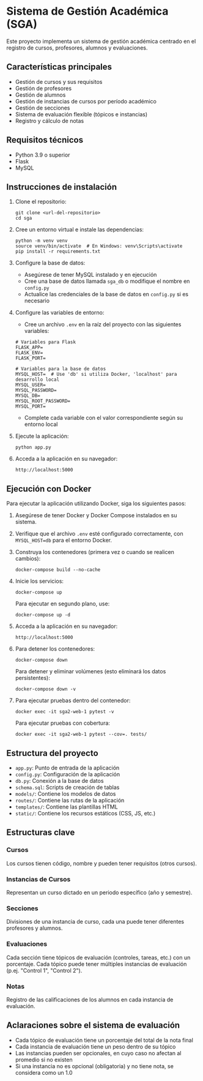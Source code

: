# Sistema de Gestión Académica (SGA)

Este proyecto implementa un sistema de gestión académica centrado en el registro de cursos, profesores, alumnos y evaluaciones.

## Características principales

- Gestión de cursos y sus requisitos
- Gestión de profesores 
- Gestión de alumnos
- Gestión de instancias de cursos por período académico
- Gestión de secciones
- Sistema de evaluación flexible (tópicos e instancias)
- Registro y cálculo de notas

## Requisitos técnicos

- Python 3.9 o superior
- Flask
- MySQL

## Instrucciones de instalación

1. Clone el repositorio:
   ```
   git clone <url-del-repositorio>
   cd sga
   ```

2. Cree un entorno virtual e instale las dependencias:
   ```
   python -m venv venv
   source venv/bin/activate  # En Windows: venv\Scripts\activate
   pip install -r requirements.txt
   ```

3. Configure la base de datos:
   - Asegúrese de tener MySQL instalado y en ejecución
   - Cree una base de datos llamada `sga_db` o modifique el nombre en `config.py`
   - Actualice las credenciales de la base de datos en `config.py` si es necesario

4. Configure las variables de entorno:
   - Cree un archivo `.env` en la raíz del proyecto con las siguientes variables:
   ```
   # Variables para Flask
   FLASK_APP=
   FLASK_ENV=
   FLASK_PORT=

   # Variables para la base de datos
   MYSQL_HOST=  # Use 'db' si utiliza Docker, 'localhost' para desarrollo local
   MYSQL_USER=
   MYSQL_PASSWORD=
   MYSQL_DB=
   MYSQL_ROOT_PASSWORD=
   MYSQL_PORT=
   ```
   - Complete cada variable con el valor correspondiente según su entorno local

5. Ejecute la aplicación:
   ```
   python app.py
   ```

6. Acceda a la aplicación en su navegador:
   ```
   http://localhost:5000
   ```

## Ejecución con Docker

Para ejecutar la aplicación utilizando Docker, siga los siguientes pasos:

1. Asegúrese de tener Docker y Docker Compose instalados en su sistema.

2. Verifique que el archivo `.env` esté configurado correctamente, con `MYSQL_HOST=db` para el entorno Docker.

3. Construya los contenedores (primera vez o cuando se realicen cambios):
   ```
   docker-compose build --no-cache
   ```

4. Inicie los servicios:
   ```
   docker-compose up
   ```
   
   Para ejecutar en segundo plano, use:
   ```
   docker-compose up -d
   ```

5. Acceda a la aplicación en su navegador:
   ```
   http://localhost:5000
   ```

6. Para detener los contenedores:
   ```
   docker-compose down
   ```

   Para detener y eliminar volúmenes (esto eliminará los datos persistentes):
   ```
   docker-compose down -v
   ```

7. Para ejecutar pruebas dentro del contenedor:
   ```
   docker exec -it sga2-web-1 pytest -v
   ```
   
   Para ejecutar pruebas con cobertura:
   ```
   docker exec -it sga2-web-1 pytest --cov=. tests/
   ```

## Estructura del proyecto

- `app.py`: Punto de entrada de la aplicación
- `config.py`: Configuración de la aplicación
- `db.py`: Conexión a la base de datos
- `schema.sql`: Scripts de creación de tablas
- `models/`: Contiene los modelos de datos
- `routes/`: Contiene las rutas de la aplicación
- `templates/`: Contiene las plantillas HTML
- `static/`: Contiene los recursos estáticos (CSS, JS, etc.)

## Estructuras clave

### Cursos
Los cursos tienen código, nombre y pueden tener requisitos (otros cursos).

### Instancias de Cursos
Representan un curso dictado en un periodo específico (año y semestre).

### Secciones
Divisiones de una instancia de curso, cada una puede tener diferentes profesores y alumnos.

### Evaluaciones
Cada sección tiene tópicos de evaluación (controles, tareas, etc.) con un porcentaje. Cada tópico puede tener múltiples instancias de evaluación (p.ej. "Control 1", "Control 2").

### Notas
Registro de las calificaciones de los alumnos en cada instancia de evaluación.

## Aclaraciones sobre el sistema de evaluación

- Cada tópico de evaluación tiene un porcentaje del total de la nota final
- Cada instancia de evaluación tiene un peso dentro de su tópico
- Las instancias pueden ser opcionales, en cuyo caso no afectan al promedio si no existen
- Si una instancia no es opcional (obligatoria) y no tiene nota, se considera como un 1.0